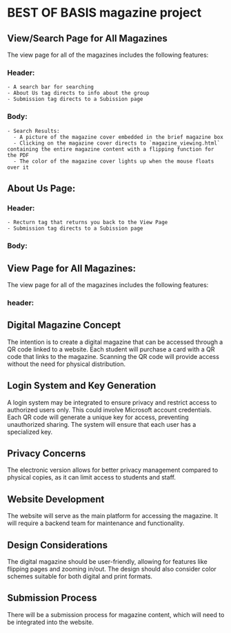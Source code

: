 # BEST OF BASIS magazine project

## View/Search Page for All Magazines

The view page for all of the magazines includes the following features:
  ### Header:
    - A search bar for searching
    - About Us tag directs to info about the group
    - Submission tag directs to a Subission page
  ### Body:
    - Search Results:
      - A picture of the magazine cover embedded in the brief magazine box
      - Clicking on the magazine cover directs to `magazine_viewing.html` containing the entire magazine content with a flipping function for the PDF
      - The color of the magazine cover lights up when the mouse floats over it
## About Us Page:
  ### Header:
    - Recturn tag that returns you back to the View Page
    - Submission tag directs to a Subission page
  ### Body:
    
## View Page for All Magazines:
  The view page for all of the magazines includes the following features:
  ### header: 

## Digital Magazine Concept
The intention is to create a digital magazine that can be accessed through a QR code linked to a website. Each student will purchase a card with a QR code that links to the magazine. Scanning the QR code will provide access without the need for physical distribution.

## Login System and Key Generation
A login system may be integrated to ensure privacy and restrict access to authorized users only. This could involve Microsoft account credentials. Each QR code will generate a unique key for access, preventing unauthorized sharing. The system will ensure that each user has a specialized key.

## Privacy Concerns
The electronic version allows for better privacy management compared to physical copies, as it can limit access to students and staff.

## Website Development
The website will serve as the main platform for accessing the magazine. It will require a backend team for maintenance and functionality.

## Design Considerations
The digital magazine should be user-friendly, allowing for features like flipping pages and zooming in/out. The design should also consider color schemes suitable for both digital and print formats.

## Submission Process
There will be a submission process for magazine content, which will need to be integrated into the website.
